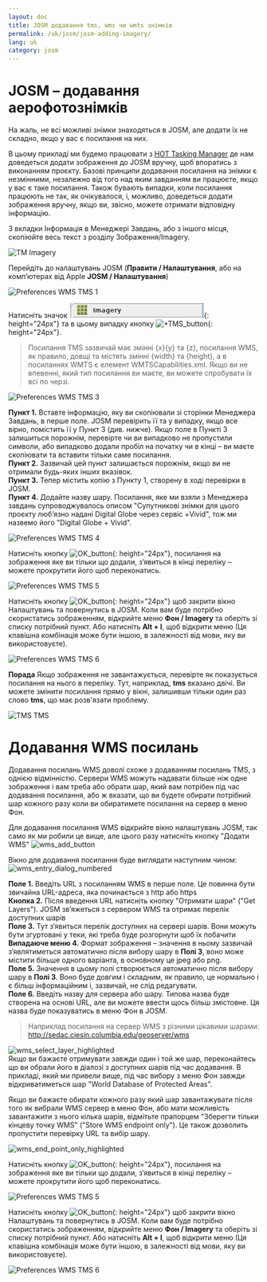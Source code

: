 ```yaml
---
layout: doc
title: JOSM додавання tms, wms чи wmts знімків
permalink: /uk/josm/josm-adding-imagery/
lang: uk
category: josm
---
```


JOSM – додавання аерофотознімків
================


На жаль, не всі можливі знімки знаходяться в JOSM, але додати їх не складно, якщо у вас є посилання на них.  

В цьому прикладі ми будемо працювати з [HOT Tasking Manager](http://tasks.hotosm.org/) де нам доведеться додати зображення до JOSM вручну, щоб впоратись з виконанням проєкту. Базові принципи додавання посилання на знімки є незмінними, незалежно від того над яким завданням ви працюєте, якщо у вас є таке посилання. Також бувають випадки, коли посилання працюють не так, як очікувалося, і, можливо, доведеться додати зображення вручну, якщо ви, звісно, можете отримати відповідну інформацію.  

З вкладки Інформація в Менеджері Завдань, або з іншого місця, скопіюйте весь текст з розділу Зображення/Imagery.  

![TM Imagery][]

Перейдіть до налаштувань JOSM (**Правити / Налаштування**, або на комп’ютерах від Apple **JOSM / Налаштування**)  

![Preferences WMS TMS 1][]

Натисніть значок ![WMS_TMS_button][]{: height="24px"} та в цьому випадку кнопку ![+TMS_button][]{: height="24px"}.  

> Посилання TMS зазвичай має змінні {x}{y} та {z}, посилання WMS, як правило, довщі та містять змінні {width} та {height}, а в посиланнях WMTS є елемент WMTSCapabilities.xml. Якщо ви не впевенні, який тип посилання ви маєте, ви можете спробувати їх всі по черзі.  

![Preferences WMS TMS 3][]

**Пункт 1.** Вставте інформацію, яку ви скопіювали зі сторінки Менеджера Завдань, в перше поле. JOSM перевірить її та у випадку, якщо все вірно, помістить її у Пункт 3 (див. нижче). Якщо поле в Пункті 3 залишиться порожнім, перевірте чи ви випадково не пропустили символи, або випадково додали пробіл на початку чи в кінці – ви маєте скопіювати та вставити тільки саме посилання.  
**Пункт 2.** Зазвичай цей пункт залишається порожнім, якщо ви не отримали будь-яких інших вказівок.  
**Пункт 3.** Тепер містить копію з Пункту 1, створену в ході перевірки в JOSM.  
**Пункт 4.** Додайте назву шару. Посилання, яке ми взяли з Менеджера завдань супроводжувалось описом "Супутникові знімки для цього проєкту люб’язно надані Digital Globe через сервіс +Vivid", тож ми назвемо його "Digital Globe + Vivid".  

![Preferences WMS TMS 4][]

Натисніть кнопку ![OK_button][]{: height="24px"}, посилання на зображення яке ви тільки що додали, з’явиться в кінці переліку – можете прокрутити його щоб переконатись.  

![Preferences WMS TMS 5][]

Натисніть кнопку ![OK_button][]{: height="24px"} щоб закрити вікно Налаштувань та повернутись в JOSM. Коли вам буде потрібно скористатись зображенням, відкрийте меню **Фон / Imagery** та оберіть зі списку потрібний пункт. Або натисніть **Alt + I**, щоб відкрити меню (Ця клавішна комбінація може бути іншою, в залежності від мови, яку ви використовуєте).  

![Preferences WMS TMS 6][]

**Порада** Якщо зображення не завантажується, перевірте як показується посилання на нього в переліку. Тут, наприклад, **tms** вказано двічі. Ви можете змінити посилання прямо у вікні, залишивши тільки один раз слово **tms**, що має розв'язати проблему.

![TMS TMS][]

Додавання WMS посилань
===========

Додавання посилань WMS доволі схоже з додаванням посилань TMS, з однією відмінністю. Сервери WMS можуть надавати більше ніж одне зображення і вам треба або обрати шар, який вам потрібен під час додавання посилання, або ж вказати, що ви будете обирати потрібний шар кожного разу коли ви обиратимете посилання на сервер в меню Фон.

Для додавання посилання WMS відкрийте вікно налаштувань JOSM, так само як ми робили це вище, але цього разу натисніть кнопку "Додати WMS" ![wms_add_button][]

Вікно для додавання посилання буде виглядати наступним чином:
![wms_entry_dialog_numbered][]

**Поле 1.** Введіть URL з посиланням WMS в перше поле. Це повинна бути звичайна URL-адреса, яка починається з http або https  
**Кнопка 2.** Після введення URL натисніть кнопку "Отримати шари" ("Get Layers"). JOSM зв’яжеться з сервером WMS та отримає перелік доступних шарів  
  **Поле 3.** Тут з’явиться перелік доступних на сервері шарів. Вони можуть бути згуртовані у теки, які треба буде розгорнути щоб їх побачити  
**Випадаюче меню 4.** Формат зображення – значення в ньому зазвичай з’являтиметься автоматично після вибору шару в **Полі 3**, воно може містити більше одного варіанта, в основному це jpeg або png.  
**Поле 5.** Значення в цьому полі створюється автоматично після вибору шару в **Полі 3**. Воно буде довгим і складним, як правило, це нормально і є більш інформаційним і, зазвичай, не слід редагувати.  
**Поле 6.** Введіть назву для сервера або шару. Типова назва буде створена на основі URL, але ви можете ввести щось більш змістовне. Ця назва буде показуватись в меню Фон в JOSM.  

> Наприклад посилання на сервер WMS з різними цікавими шарами: http://sedac.ciesin.columbia.edu/geoserver/wms  

![wms_select_layer_highlighted][]  
Якщо ви бажаєте отримувати завжди один і той же шар, переконайтесь що ви обрали його в діалозі з доступних шарів під час додавання. В прикладі, який ми привели вище, під час вибору з меню Фон завжди відкриватиметься шар "World Database of Protected Areas".

Якщо ви бажаєте обирати кожного разу який шар завантажувати після того як вибрали WMS  сервер в меню Фон, або мати можливість завантажити з нього кілька шарів, відмітьте прапорцем "Зберегти тільки кінцеву точку WMS" ("Store WMS endpoint only"). Це також дозволить пропустити перевірку URL та вибір шару.

![wms_end_point_only_highlighted][]  

Натисніть кнопку ![OK_button][]{: height="24px"}, посилання на зображення яке ви тільки що додали, з’явиться в кінці переліку – можете прокрутити його щоб переконатись.  

![Preferences WMS TMS 5][]

Натисніть кнопку ![OK_button][]{: height="24px"} щоб закрити вікно Налаштувань та повернутись в JOSM. Коли вам буде потрібно скористатись зображенням, відкрийте меню **Фон / Imagery** та оберіть зі списку потрібний пункт. Або натисніть **Alt + I**, щоб відкрити меню (Ця клавішна комбінація може бути іншою, в залежності від мови, яку ви використовуєте).  

![Preferences WMS TMS 6][]

[Preferences WMS TMS 1]: /images/josm/JOSM_TMS_1.png
[TM Imagery]: /images/josm/JOSM_TMS_2.png
[WMS_TMS_button]: /images/josm/josm_preferences-wms-tms.png
[+TMS_button]: /images/josm/+TMS.png
[OK_button]: /images/josm/josm_OK_button.png
[Preferences WMS TMS 3]: /images/josm/JOSM_TMS_3.png
[Preferences WMS TMS 4]: /images/josm/JOSM_TMS_4.png
[Preferences WMS TMS 5]: /images/josm/JOSM_TMS_5.png
[Preferences WMS TMS 6]: /images/josm/JOSM_TMS_6.png
[TMS TMS]: /images/josm/JOSM_TMS_TMS.png
[wms_add_button]: /images/josm/wms_add_button.jpg
[wms_select_layer_highlight]: /images/josm/wms_select_layer_highlight.jpg
[wms_entry_dialog_numbered]: /images/josm/wms_entry_dialog_numbered.jpg
[wms_end_point_only_highlighted]: /images/josm/wms_end_point_only_highlighted.jpg
[wms_select_layer_highlighted]: /images/josm/wms_select_layer_highlighted.jpg